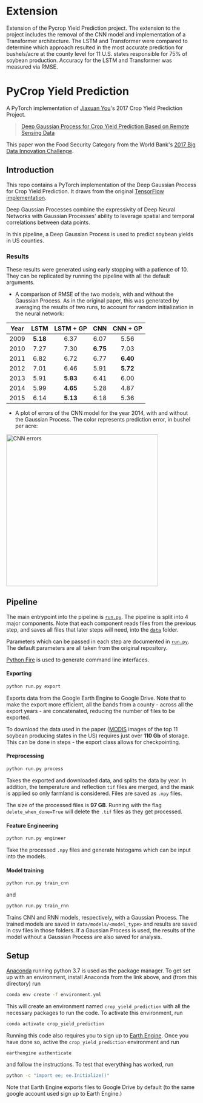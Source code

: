 # Extension

Extension of the Pycrop Yield Prediction project. The extension to the project includes the removal of the CNN model and implementation of a Transformer architecture. The LSTM and Transformer were compared to determine which approach resulted in the most accurate prediction for bushels/acre at the county level for 11 U.S. states responsible for 75% of soybean production. Accuracy for the LSTM and Transformer was measured via RMSE.


# PyCrop Yield Prediction

A PyTorch implementation of [Jiaxuan You](https://cs.stanford.edu/~jiaxuan/)'s 2017 Crop Yield Prediction Project.

> [Deep Gaussian Process for Crop Yield Prediction Based on Remote Sensing Data](https://cs.stanford.edu/~ermon/papers/cropyield_AAAI17.pdf)

This paper won the Food Security Category from the World Bank's 
[2017 Big Data Innovation Challenge](http://www.worldbank.org/en/news/feature/2017/03/27/and-the-winners-of-the-big-data-innovation-challenge-are).

## Introduction

This repo contains a PyTorch implementation of the Deep Gaussian Process for Crop Yield Prediction. It draws from the
original [TensorFlow implementation](https://github.com/JiaxuanYou/crop_yield_prediction).

Deep Gaussian Processes combine the expressivity of Deep Neural Networks with Gaussian Processes' ability to leverage
spatial and temporal correlations between data points.

In this pipeline, a Deep Gaussian Process is used to predict soybean yields in US counties.

### Results

These results were generated using early stopping with a patience of 10. They can be replicated by running the pipeline
with all the default arguments.

* A comparison of RMSE of the two models, with and without the Gaussian Process. As in the original paper, this was
generated by averaging the results of two runs, to account for random initialization in the neural network:

| Year | LSTM    | LSTM + GP | CNN    | CNN + GP |
|:----:|:-------:|:---------:|:------:|:--------:|
|2009  |**5.18** |6.37       |6.07    |5.56      |
|2010  |7.27     |7.30       |**6.75**|7.03      |
|2011  |6.82     |6.72       |6.77    |**6.40**  |
|2012  |7.01     |6.46       |5.91    |**5.72**  |
|2013  |5.91     |**5.83**   |6.41    |6.00      |
|2014  |5.99     |**4.65**   |5.28    |4.87      |
|2015  |6.14     |**5.13**   |6.18    |5.36      |

* A plot of errors of the CNN model for the year 2014, with and without the Gaussian Process. The color represents prediction error, 
in bushel per acre:

<img src="diagrams/2014_cnn_errors.png" alt="CNN errors" height="400px"/>


## Pipeline

The main entrypoint into the pipeline is [`run.py`](run.py). The pipeline is split into 4 major components. Note that
each component reads files from the previous step, and saves all files that later steps will need, into the 
[`data`](data) folder.

Parameters which can be passed in each step are documented in [`run.py`](run.py). The default parameters are all taken
from the original repository.

[Python Fire](https://github.com/google/python-fire) is used to generate command line interfaces.

#### Exporting

```bash
python run.py export
```

Exports data from the Google Earth Engine to Google Drive. Note that to make the export more efficient, all the bands
from a county - across all the export years - are concatenated, reducing the number of files to be exported.

To download the data used in the paper ([MODIS](data/README.md#MODIS) images of the top 11 soybean producing states in the US) requires
just over **110 Gb** of storage. This can be done in steps - the export class allows for checkpointing.

#### Preprocessing

```bash
python run.py process
```

Takes the exported and downloaded data, and splits the data by year. In addition, the temperature and reflection `tif` 
files are merged, and the mask is applied so only farmland is considered. Files are saved as `.npy` files.

The size of the processed files is **97 GB**. Running with the flag `delete_when_done=True` will 
delete the `.tif` files as they get processed.

#### Feature Engineering

```bash
python run.py engineer
``` 
Take the processed `.npy` files and generate histogams which can be input into the models.

#### Model training

```bash
python run.py train_cnn
```
and
```bash
python run.py train_rnn
```

Trains CNN and RNN models, respectively, with a Gaussian Process. The trained models are saved in 
`data/models/<model_type>` and results are saved in csv files in those folders. If a Gaussian Process is used, the
results of the model without a Gaussian Process are also saved for analysis.

## Setup

[Anaconda](https://www.anaconda.com/download/#macos) running python 3.7 is used as the package manager. To get set up
with an environment, install Anaconda from the link above, and (from this directory) run

```bash
conda env create -f environment.yml
```
This will create an environment named `crop_yield_prediction` with all the necessary packages to run the code. To 
activate this environment, run

```bash
conda activate crop_yield_prediction
```

Running this code also requires you to sign up to [Earth Engine](https://developers.google.com/earth-engine/). Once you 
have done so, active the `crop_yield_prediction` environment and run

```bash
earthengine authenticate
```

and follow the instructions. To test that everything has worked, run

```bash
python -c "import ee; ee.Initialize()"
```

Note that Earth Engine exports files to Google Drive by default (to the same google account used sign up to Earth Engine.)
